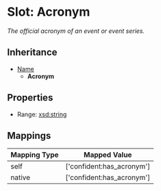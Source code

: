 # Slot: Acronym
_The official acronym of an event or event series._




## Inheritance

* [Name](name.md)
    * **Acronym**



## Properties

 * Range: [xsd:string](http://www.w3.org/2001/XMLSchema#string)



## Mappings

| Mapping Type | Mapped Value |
| ---  | ---  |
| self | ['confident:has_acronym'] |
| native | ['confident:has_acronym'] |






